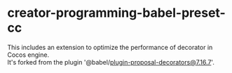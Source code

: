 # creator-programming-babel-preset-cc

This includes an extension to optimize the performance of decorator in Cocos engine.  
It's forked from the plugin '@babel/plugin-proposal-decorators@7.16.7'.